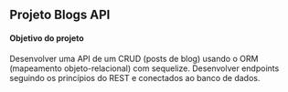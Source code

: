 ## Projeto Blogs API

#### Objetivo do projeto

Desenvolver uma API de um CRUD (posts de blog) usando o ORM (mapeamento objeto-relacional) com sequelize. Desenvolver endpoints seguindo os princípios do REST e conectados ao banco de dados.
